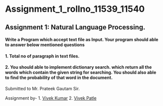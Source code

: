 # Assignment_1_rollno_11539_11540
## Assignment 1: Natural Language Processing.
#### Write a Program which accept text file as Input. Your program should able to answer below mentioned questions
#### 	1. Total no of paragraph in text files.
#### 	2. You should able to implement dictionary search. which return all the words which contain the given string for searching. You should also able to find the probability of that word in the document.  


Submitted to Mr. Prateek Gautam Sir.

Assignment by-
	1. [Vivek Kumar](https://github.com/kumarvivek9097)
	2. [Vivek Patle](https://github.com/vivekpatle)
